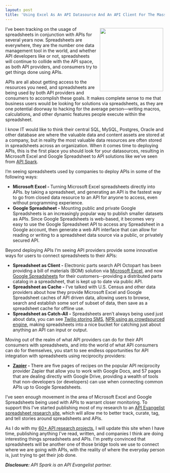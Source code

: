 ```yaml
---
layout: post
title: 'Using Excel As An API Datasource And An API Client For The Masses'
---
```

<p><a href="http://spreadsheets.apievangelist.com"><img style="padding: 5px;" src="https://s3.amazonaws.com/kinlane-productions/bw-icons/bw-excel-icon.jpg" alt="" width="200" align="right" /></a></p>
<p>I&rsquo;ve been tracking on the usage of spreadsheets in conjunction with APIs for several years now. Spreadsheets are everywhere, they are the number one data management tool in the world, and whether API developers like or not, spreadsheets will continue to collide with the API space, as both API providers, and consumers try to get things done using APIs.</p>
<p>APIs are all about getting access to the resources you need, and spreadsheets are being used by both API providers and consumers to accomplish these goals. It makes complete sense to me that business users would be looking for solutions via spreadsheets, as they are one potential doorway to hacking for the average person&mdash;writing macros, calculations, and other dynamic features people execute within the spreadsheet.</p>
<p>I know IT would like to think their central SQL, MySQL, Postgres, Oracle and other database are where the valuable data and content assets are stored at a company, but in reality the most valuable data resources are often stored in spreadsheets across an organization. When it comes time to deploying APIs, this is the first place you should look for your datasources, resulting in Microsoft Excel and Google Spreadsheet to API solutions like we&rsquo;ve seen from <a href="http://bit.ly/1sgwGpq">API Spark</a>.</p>
<p>I&rsquo;m seeing spreadsheets used by companies to deploy APIs in some of the following ways:</p>
<ul class="mainlist">
<li><strong>Microsoft Excel - </strong>Turning Microsoft Excel spreadsheets directly into APIs. by taking a spreadsheet, and generating an API is the fastest way to go from closed data resource to an API for anyone to access, even without programming experience.</li>
<li><strong>Google Spreadsheet -</strong> Mounting public and private Google Spreadsheets is an increasingly popular way to publish smaller datasets as APIs. Since Google Spreadsheets is web-based, it becomes very easy to use the Google Spreadsheet API to access any Spreadsheet in a Google account, then generate a web API interface that can allow for reading or writing to a spreadsheet data source via a public, or privately secured API.</li>
</ul>
<p>Beyond deploying APIs I&rsquo;m seeing API providers provide some innovative ways for users to connect spreadsheets to their APIs:</p>
<ul class="mainlist">
<li><strong>Spreadsheet as Client -</strong> Electronic parts search API Octopart has been providing a bill of materials (BOM) solution via <a href="http://apievangelist.com/2013/07/31/giving-excel-power-users-the-api-driven-resources-they-need/">Microsoft Excel</a>, and now <a href="http://apievangelist.com/2014/08/25/ocotoparts-open-source-google-spreadsheet/">Google Spreadsheets</a>&nbsp;for their customers--providing a distributed parts catalog in a spreadsheet, that is kept up to date via public API.</li>
<li><strong>Spreadsheet as Cache -</strong> I&rsquo;ve talked with U.S. Census and other data providers about how they provide Microsoft Excel and Google Spreadsheet caches of API driven data, allowing users to browse, search and establish some sort of subset of data, then save as a spreadsheet cache for offline use. </li>
<li><strong>Spreadsheet as Catch-All -</strong> Spreadsheets aren&rsquo;t always being used just about data, you can see <a href="http://apievangelist.com/2014/08/20/route-sms-messages-to-google-spreadsheets-via-twilio-api-with-twiliosheet/">Twilio storing SMS</a>, <a href="http://apievangelist.com/2013/09/13/using-excel-for-crowdsourced-data-gathering-and-reporting/">NPR using as crowdsourced engine</a>, making spreadsheets into a nice bucket for catching just about anything an API can input or output.</li>
</ul>
<p>Moving out of the realm of what API providers can do for their API consumers with spreadsheets, and into the world of what API consumers can do for themselves, you start to see endless opportunities for API integration with spreadsheets using reciprocity providers:</p>
<ul class="mainlist">
<li><strong><a href="https://zapier.com">Zapier</a> - </strong>There are five pages of recipes on the popular API reciprocity provider Zapier that allow you to work with Google Docs, and 57 pages that are dealing directly with Google Drive, providing a wealth of tools that non-developers (or developers) can use when connecting common APIs up to Google Spreadsheets.</li>
</ul>
<p>I&rsquo;ve seen enough movement in the area of Microsoft Excel and Google Spreadsheets being used with APIs to warrant closer monitoring. To support this I've started publishing most of my research to an <a href="http://spreadsheets.apievangelist.com/">API Evangelist spreadsheet research site</a>, which will allow me to better track, curate, tag, and tell stories around spreadsheets and APIs.</p>
<p>As I do with my <a href="http://kinlane.com/projects/">60+ API research projects</a>, I will update this site when I have time, publishing anything I've read, written, and companies I think are doing interesting things spreadsheets and APIs. I'm pretty convinced that spreadsheets will be another one of those bridge tools we use to connect where we are going with APIs, with the reality of where the everyday person is, just trying to get their job done.</p>
<p><em><strong>Disclosure: </strong>API Spark is an API Evangelist partner.</em></p>